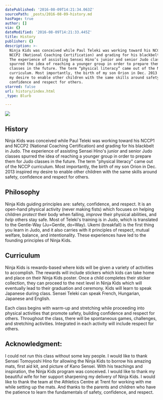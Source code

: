 ```yaml
---
datePublished: '2016-08-09T14:21:34.063Z'
sourcePath: _posts/2016-08-09-history.md
hasPage: true
author: []
via: {}
dateModified: '2016-08-09T14:21:33.445Z'
title: History
publisher: {}
description: >-
  Ninja Kids was conceived while Paul Teleki was working toward his NCCP1 and
  NCCP2 (National Coaching Certification) and grading for his blackbelt in Judo.
  The experience of assisting Sensei Hino’s junior and senior Judo classes
  spurred the idea of reaching a younger group in order to prepare them for Judo
  classes in the future. The term “physical literacy” came out of the NCCP
  curriculum. Most importantly, the birth of my son Orion in Dec. 2013 inspired
  my desire to enable other children with the same skills around safety,
  confidence and respect for others.
starred: false
url: history/index.html
_type: Blurb

---
```

![](https://the-grid-user-content.s3-us-west-2.amazonaws.com/4e4dfe3f-9276-4a95-a5f3-50f5a13f991c.png)

## **History**

Ninja Kids was conceived while Paul Teleki was working toward his NCCP1 and NCCP2 (National Coaching Certification) and grading for his blackbelt in Judo. The experience of assisting Sensei Hino's junior and senior Judo classes spurred the idea of reaching a younger group in order to prepare them for Judo classes in the future. The term "physical literacy" came out of the NCCP curriculum. Most importantly, the birth of my son Orion in Dec. 2013 inspired my desire to enable other children with the same skills around safety, confidence and respect for others.

## **Philosophy**

Ninja Kids guiding principles are: safety, confidence, and respect. It is an open-hand physical activity (never making fists) which focuses on helping children _protect_ their body when falling, _improve_ their physical abilities, and _help_ others stay safe. Most of Teleki's training is in Judo, which is translated to the Gentle-Way (Ju=Gentle, do=Way). Ukemi (breakfall) is the first thing you learn in Judo, and it also carries with it principles of respect, mutual welfare, balance, and intentionality. These experiences have led to the founding principles of Ninja Kids.

## **Curriculum**

Ninja Kids is rewards-based where kids will be given a variety of activities to accomplish. The rewards will include stickers which kids can take home and place on their Ninja Kids poster. Once a child completes their sticker collection, they can proceed to the next level in Ninja Kids which will eventually lead to their graduation and ceremony. Kids will learn to speak Japanese during class. Sensei Teleki can speak French, Hungarian, Japanese and English.

Each class begins with warm-up and stretching while proceeding into physical activities that promote safety, building confidence and respect for others. Throughout the class, there will be spontaneous games, challenges, and stretching activities. Integrated in each activity will include respect for others.

## **Acknowledgment:**

I could not run this class without some key people. I would like to thank Sensei Tomoyoshi Hino for allowing the Ninja Kids to borrow his amazing mats, first aid kit, and picture of Kano Sensei. With his teachings and inspiration, the Ninja Kids program was conceived. I would like to thank my beautiful wife for her support sharpening my delivery of Ninja Kids. I would like to thank the team at the Athletics Centre at Trent for working with me while setting up the mats. And thanks to the parents and children who have the patience to learn the fundamentals of safety, confidence, and respect.